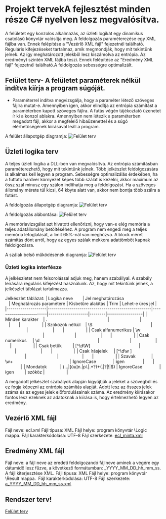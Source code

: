 # Projekt tervekA fejlesztést minden része C# nyelven lesz megvalósítva. 
A felületet egy konzolos alkalmazás, az üzleti logikát egy dinamikus csatolású könyvtár valósítja meg. 
A feldolgozás paraméterezése egy XML fájlba van. Ennek felépítése a "Vezérlő XML fájl" fejezetnél található. Reguláris kifejezéseket tartalmaz, amik megmondják, hogy mit tekintünk jelnek. Az így meghatározott jelekből lesz kiszámolva az entrópia. 
Az eredményt szintén XML fájlba teszi. Ennek felépítése az "Eredmény XML fájl" fejezetnél található.A feldolgozás sebességre optimalizált.

## Felület terv- A felületet paraméterek nélkül indítva kiírja a program súgóját.
- Paraméterrel indítva megvizsgálja, hogy a paraméter létező szöveges fájlra mutat-e. Amennyiben igen, akkor elindítja az entrópia számítást a paraméterben kapott szöveges fájlra. A futás végén tájékoztató üzenetet ír ki a konzol ablakra. Amennyiben nem létezik a paraméterben megadott fájl, akkor a megfelelő hibaüzenettel és a súgó elérhetőségének kiírásával leáll a program.

A felület állapotgép diagramja: 
![Felület terv](/plan1.png)

## Üzleti logika terv
A teljes üzleti logika a DLL-ben van megvalósítva. 
Az entrópia számításban paraméterezhető, hogy mit tekintünk jelnek. Több jelkészlet feldolgozására is alkalmas kell legyen a program. 
Sebességre optimalizálás érdekében, ha a futtató hardver környezet képes több szálat is kezelni, akkor maximum az össz szál mínusz egy szálon indíthatja meg a feldolgozást. Ha a szöveges állomány mérete túl kicsi, 64 kbyte alatt van, akkor nem bontja több szálra a futást. 

A feldolgozás állapotgép diagramja:
![Felület terv](/plan2.png) 

A feldolgozás alábontása: 
![Felület terv](/plan3.png) 

A memóriavizsgálat azt hivatott ellenőrizni, hogy van-e elég memória a teljes adatállomány betöltéséhez. A program nem engedi meg a teljes memória lefoglalását, a limit 65%-nál van meghúzva. 
A block méret számítás dönt arról, hogy az egyes szálak mekkora adattömböt kapnak feldolgozásra.

A szálak belső működésének diagramja:
![Felület terv](/plan4.png)

### Üzleti logika interfésze
A jelkészletet nem felsorolással adjuk meg, hanem szabállyal. A szabály leírására reguláris kifejezést használunk. Az, hogy mit tekintünk jelnek, a jelkészlet táblázat tartalmazza. 

Jelkészlet táblázat:
| Logika neve        | Jel meghatározása                                  | Meghatározás paramétere | Kisbetűre alakítás | Trim   | Lehet-e üres jel | 
|--------------------|----------------------------------------------------|-------------------------|--------------------|--------|------------------| 
| Minden karakter    | .                                                  |                         |                    |        |                  | 
| Szóközök nélkül    | \\S                                                |                         |                    |        |                  | 
| Csak alfanumerikus | \\w                                                |                         |                    |        |                  | 
| Csak numerikus     | \\d                                                |                         |                    |        |                  | 
| Csak betűk         | \[^\\d\\W\]                                        |                         |                    |        |                  | 
| Csak írásjelek     | \[^\\d\\w \]                                       |                         |                    |        |                  | 
| Szavak             | \\w+                                               | IgnoreCase              | igen               |        |                  | 
| Mondatok           | (\.\.\.\|\[úu\]n\.\|pl\.\|.\*?)+(\.\|\?\|!\|$)     | IgnoreCase              | igen               | szóköz |                  | 

A megadott jelkészlet szabályok alapján kigyűjtjük a jeleket a szövegből és ez fogja képezni az entrópia számítás alapját. Adott lesz az összes jelek száma és az egyes jelek előfordulásainak száma. Az eredmény kiírásakor fontos lesz ezeknek az adatoknak a kiírása is, hogy értelmezhető legyen az eredmény.

## Vezérlő XML fájl
Fájl neve: ecl.xml 
Fájl típusa: XML 
Fájl helye: program könyvtár \Logic mappa. 
Fájl karakterkódolása: UTF-8 
Fájl szerkezete: [ecl_minta.xml](ecl_minta.xml)

## Eredmény XML fájl
Fájl neve: a fájl neve az eredeti feldolgozandó fájlneve aminek a végére egy dátumidő lesz fűzve, a következő formátumban: _YYYY_MM_DD_hh_mm_ss. A fájl kiterjesztése XML. 
Fájl típusa: XML 
Fájl helye: program könyvtár \Result mappa.  
Fájl karakterkódolása: UTF-8 
Fájl szerkezete: [a_YYYY_MM_DD_hh_mm_ss.xml](a_YYYY_MM_DD_hh_mm_ss.xml)

## Rendszer terv!
[Felület terv](/plan5.png)